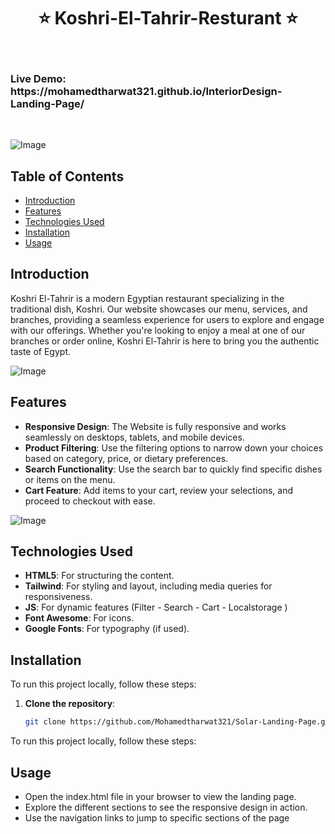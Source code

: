 <h1 align="center"> ⭐️ Koshri-El-Tahrir-Resturant ⭐️ </h1> <br>
 <h3 algin="center"> Live Demo: https://mohamedtharwat321.github.io/InteriorDesign-Landing-Page/ </h3> <br>


![Image](https://github.com/user-attachments/assets/c11a1a46-f2aa-47dc-a582-928e2cb2ba48)



## Table of Contents

- [Introduction](#introduction)
- [Features](#features)
- [Technologies Used](#technologies-used)
- [Installation](#installation)
- [Usage](#usage)


## Introduction
Koshri El-Tahrir is a modern Egyptian restaurant specializing in the traditional dish, Koshri. Our website showcases our menu, services, and branches, providing a seamless experience for users to explore and engage with our offerings. Whether you're looking to enjoy a meal at one of our branches or order online, Koshri El-Tahrir is here to bring you the authentic taste of Egypt. <br>

![Image](https://github.com/user-attachments/assets/eed1715a-c48a-49df-8df5-17f189ff3098)

## Features
- **Responsive Design**: The Website is fully responsive and works seamlessly on desktops, tablets, and mobile devices.
- **Product Filtering**: Use the filtering options to narrow down your choices based on category, price, or dietary preferences.
- **Search Functionality**: Use the search bar to quickly find specific dishes or items on the menu.
- **Cart Feature**: Add items to your cart, review your selections, and proceed to checkout with ease.
  
![Image](https://github.com/user-attachments/assets/ebe83dc1-19ce-4576-b926-cb9f01c59709)


## Technologies Used
- **HTML5**: For structuring the content.
- **Tailwind**: For styling and layout, including media queries for responsiveness.
- **JS**: For dynamic features (Filter - Search - Cart - Localstorage )  
- **Font Awesome**: For icons.
- **Google Fonts**: For typography (if used).

## Installation
To run this project locally, follow these steps:

1. **Clone the repository**:
   ```bash
   git clone https://github.com/Mohamedtharwat321/Solar-Landing-Page.git
To run this project locally, follow these steps:

## Usage
  - Open the index.html file in your browser to view the landing page.
  - Explore the different sections to see the responsive design in action.
  - Use the navigation links to jump to specific sections of the page
